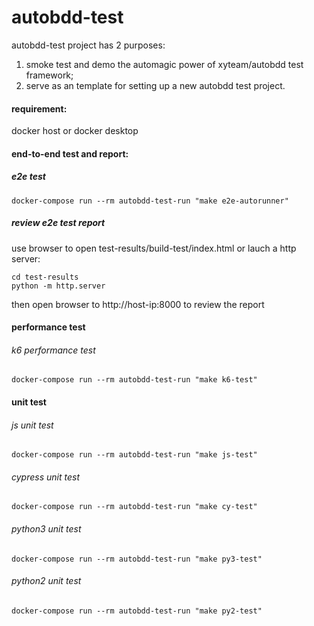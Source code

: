 # autobdd-test
autobdd-test project has 2 purposes:
1. smoke test and demo the automagic power of xyteam/autobdd test framework;
2. serve as an template for setting up a new autobdd test project.

#### requirement:
docker host or docker desktop

#### end-to-end test and report:
##### e2e test
```
docker-compose run --rm autobdd-test-run "make e2e-autorunner"
```
##### review e2e test report
use browser to open test-results/build-test/index.html
or
lauch a http server:
```
cd test-results
python -m http.server
```
then open browser to http://host-ip:8000
to review the report

#### performance test
###### k6 performance test
```
docker-compose run --rm autobdd-test-run "make k6-test"
```
#### unit test
###### js unit test
```
docker-compose run --rm autobdd-test-run "make js-test"
```
###### cypress unit test
```
docker-compose run --rm autobdd-test-run "make cy-test"
```
###### python3 unit test
```
docker-compose run --rm autobdd-test-run "make py3-test"
```
###### python2 unit test
```
docker-compose run --rm autobdd-test-run "make py2-test"
```
